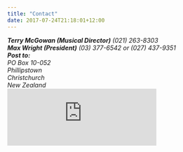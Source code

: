 ```yaml
---
title: "Contact"
date: 2017-07-24T21:18:01+12:00
---
```


<address>
    <strong>Terry McGowan (Musical Director)</strong>
    (021) 263-8303
</address>
<address>
    <strong>Max Wright (President)</strong>
    (03) 377-6542 or (027) 437-9351
</address>
<address>
    <strong>Post to:</strong><br>
    PO Box 10-052<br>
    Phillipstown<br>
    Christchurch<br>
    New Zealand
</address>

<iframe src="https://www.facebook.com/plugins/page.php?href=https%3A%2F%2Fwww.facebook.com%2FMainlandBigBand%20%20&tabs&width=340&height=130&small_header=false&adapt_container_width=true&hide_cover=false&show_facepile=false&appId" width="340" height="130" style="border:none;overflow:hidden" scrolling="no" frameborder="0" allowTransparency="true"></iframe>